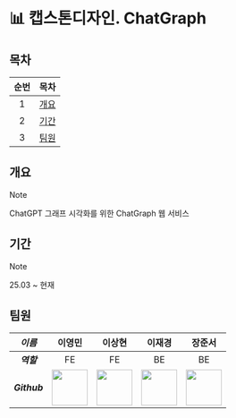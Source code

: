 # 📊 캡스톤디자인. ChatGraph

## 목차

| 순번 |     목차      |
| :--: | :-----------: |
|  1   | [개요](#개요) |
|  2   | [기간](#기간) |
|  3   | [팀원](#팀원) |

## 개요

> [!NOTE]
> ChatGPT 그래프 시각화를 위한 ChatGraph 웹 서비스

## 기간

> [!NOTE]
> 25.03 ~ 현재

## 팀원

|    _이름_    |                                                             이영민                                                             |                                                                이상현                                                                |                                                              이재경                                                              |                                                             장준서                                                              |
| :----------: | :----------------------------------------------------------------------------------------------------------------------------: | :----------------------------------------------------------------------------------------------------------------------------------: | :------------------------------------------------------------------------------------------------------------------------------: | :-----------------------------------------------------------------------------------------------------------------------------: |
|  **_역할_**  |                                                               FE                                                               |                                                                  FE                                                                  |                                                                BE                                                                |                                                               BE                                                                |
| **_Github_** | <a href="https://github.com/E0min"><img src="https://avatars.githubusercontent.com/u/59902527?v=4" width="64" height="64"></a> | <a href="https://github.com/SangHyun01"><img src="https://avatars.githubusercontent.com/u/143057125?v=4" width="64" height="64"></a> | <a href="https://github.com/jkli51"><img src="https://avatars.githubusercontent.com/u/104336147?v=4" width="64" height="64"></a> | <a href="https://github.com/jun562"><img src="https://avatars.githubusercontent.com/u/37623843?v=4" width="64" height="64"></a> |

